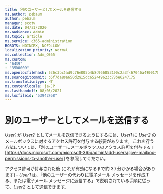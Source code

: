 ```yaml
---
title: 別のユーザーとしてメールを送信する
ms.author: pebaum
author: pebaum
manager: scotv
ms.date: 04/21/2020
ms.audience: Admin
ms.topic: article
ms.service: o365-administration
ROBOTS: NOINDEX, NOFOLLOW
localization_priority: Normal
ms.collection: Adm_O365
ms.custom:
- "6439"
- "3500009"
ms.openlocfilehash: 936c3bc5ad9c76e805b4b8d966853100c2a3f467046a490017813b011ef9b600
ms.sourcegitcommit: b5f7da89a650d2915dc652449623c78be6247175
ms.translationtype: HT
ms.contentlocale: ja-JP
ms.lasthandoff: 08/05/2021
ms.locfileid: "53942768"
---
```

# <a name="sending-mail-as-another-user"></a>別のユーザーとしてメールを送信する

*User1* が *User2* としてメールを送信できるようにするには、*User1* に *User2* のメールボックスに対するアクセス許可を付与する必要があります。 これを行う方法については、「別のユーザーにメールボックスのアクセス許可を付与する」[https://docs.microsoft.com/microsoft-365/admin/add-users/give-mailbox-permissions-to-another-user] を参照してください。

アクセス許可が付与された後 (これが有効になるまで約 30 分かかる場合があります) - *User1* は、「他のユーザーの代わりに電子メール メッセージを作成する、または電子メール メッセージに返信する」で説明されている手順に従って、*User2* として送信できます。
